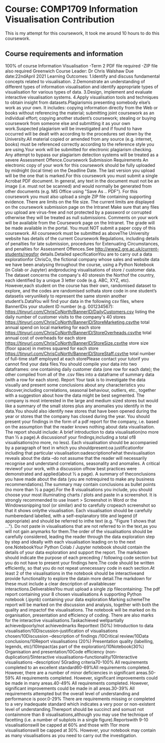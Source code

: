 # Course: COMP1709 Information Visualisation Contribution 

This is my attempt for this coursework, It took me around 10  hours to do this coursework. 

## Course requirements and information
100% of course
Information Visualisation -Term 2 PDF file required -ZIP file also required Greenwich Course Leader: Dr Chris Walshaw Due date:22ndApril 2021
Learning Outcomes: 
1.Identify and discuss fundamental concepts related to visualisation.
2.Demonstrate an understanding of different types of information visualisation and identify appropriate types of visualisation for various types of data.
3.Design, implement and evaluate interactive visualisation systems.
4.Apply visualisation tools and techniques to obtain insight from datasets.Plagiarismis presenting somebody else’s work as your own. It includes: copying information directly from the Web or books without referencing the material; submitting joint coursework as an individual effort; copying another student’s coursework; stealing or buying coursework from someone else and submitting it as your own work.Suspected plagiarism will be investigated and if found to have occurred will be dealt with according to the procedures set down by the University.All material copied or amended from any source (e.g. internet, books) must be referenced correctly according to the reference style you are using.Your work will be submitted for electronic plagiarism checking. Any attempt to bypass our plagiarism detection systems will be treated as a severe Assessment Offence.Coursework Submission Requirements An electronic copy of your work for this coursework should be fully uploaded by midnight (local time) on the Deadline Date.
The last version you upload will be the one that is marked.For this coursework you must submit a single Acrobat PDF document. In general, any text in the document must not be an image (i.e. must not be scanned) and would normally be generated from other documents (e.g. MS Office using "Save As .. PDF").
For this coursework you must also upload a single ZIP file containing supporting evidence.
There are limits on the file size. The current limits are displayed on the coursework submission page on the Intranet
Make sure that any files you upload are virus-free and not protected by a password or corrupted otherwise they will be treated as null submissions. Comments on your work will be available from the Coursework page on the Intranet. The grade will be made available in the portal. You must NOT submit a paper copy of this coursework.
All coursework must be submitted as aboveThe University website has details of the current Coursework Regulations, including details of penalties for late submission, procedures for Extenuating Circumstances, and penalties for Assessment Offences.See http://www2.gre.ac.uk/current-students/regsfor details.Detailed specificationYou are to carry out a data explorationfor ChrisCo, the fictional company whose sales and website data we have been analysing throughout the course, using a Python Notebook (in Colab or Jupyter) andproducing visualisations of store / customer data. The dataset concerns the company's 40 storesin the Northof the country, each identified by a unique 3 letter code (e.g. ABC, XYZ, etc). However,each student on the course has their own, randomised dataset to explore, and the codes are randomised sothata store code in one student’s datasetis veryunlikely to represent the same storein another student’s.DataYou will find your data in the following csv files, where BannerIDis your student ID number (e.g. 001234567):
https://tinyurl.com/ChrisCoNorth/BannerID/DailyCustomers.csv listing the daily number of customer visits to the company's 40 stores https://tinyurl.com/ChrisCoNorth/BannerID/StoreMarketing.csvthe total annual spend on local marketing for each store https://tinyurl.com/ChrisCoNorth/BannerID/StoreOverheads.csvthe total annual cost of overheads for each store https://tinyurl.com/ChrisCoNorth/BannerID/StoreSize.csvthe store size (floor space) in metres squared for each store https://tinyurl.com/ChrisCoNorth/BannerID/StoreStaff.csvthe total number of full-time staff employed at each storePlease contact your tutorif you cannot find your data files.You should compile your data into two dataframes: one containing daily customer data (one row for each date); the other compiled from all of the .csv files into a dataframe of summary data (with a row for each store).
Report Your task is to investigate the data visually and present some conclusions about any characteristics you discover,including correlations, seasonal behaviour, outliers, etc., together with a suggestion about how the data might be best segmented. The company is most interested in the large and medium sized stores but would like a summary of the small stores plus any anomalies you identify in the data.You should also identify new stores that have been opened during the year or stores that the company has closed during the year. You should present your findings in the form of a pdf report for the company, i.e. based on the assumption that the reader knows nothing about data visualisation. The report should include: A brief introduction to data visualisation(no more than ½ a page).A discussionof your findings,including a total of8 visualisations(no more, no less). Each visualisation should be accompanied by a paragraph of text in which you shouldpresent:oa justificationfor including that particular visualisation:oadescriptionofwhat thevisualisation reveals about the data –do not assume that the reader will necessarily recognise and understand correlations, seasonality and anomalies.
A critical reviewof your work, with a discussion ofhow best practices were demonstrated and applied(about ½ a page).
A summary of theconclusions you have made about the data (you are notrequired to make any business recommendations).The summary may contain conclusions as bullet points (no more than ½ a page).For the 8 visualisations you include, you should choose your most illuminating charts / plots and paste in a screenshot. It is strongly recommended to use Insert > Screenshot in Word or the Windowssnipping tool (or similar) and to carefully cropeach screenshot so that it shows onlythe visualisation. Each visualisation should be carefully numberedand labelled, with a self-explanatory title and legend (if appropriate) and should be referred to inthe text (e.g. "Figure 1 shows that ..."). Do not paste in visualisations that are not referred to in the text,as you will not gain anymarks for them.The order of the visualisations should be carefully considered, leading the reader through the data exploration step by step and ideally with each visualisation leading on to the next one.NotebookYour Python Colab / Jupyter notebook should contain the details of your data exploration and support the report. The markdown should indicate the purpose of each preceding / following code section but you do not have to present your findings here.The code should be written efficiently, so that you do not repeat unnecessary code in each section.At least 2 of the visualisations in the notebook should be interactiveand provide functionality to explore the datain more detail.The markdown for these must include a clear description of availableuser interactions.DeliverablesYou must upload a single zip filecontaining: The pdf report containing your 8 chosen visualisations A supporting Python notebook (.ipynb) containing your data exploration
Marking schemeThe report will be marked on the discussion and analysis, together with both the quality and impactof the visualisations. The notebook will be marked on its organisation, presentation and efficiency of coding. There are also marks for the interactive visualisations.Taskachieved wellpartially achievedpoorly/not achievedmarks Reporttext (50%) Introduction to data visualisation/10Discussion–justification of visualisations chosen/10Discussion –description of findings /10Critical review/10Data conclusions/10Report visualisations (20%) Presentation quality (labelling, legends, etc)/10Impact(as part of the exploration)/10Notebook(30%) Organisation and presentation/10Code efficiency (non-duplication)/5Interactive visualisations–functionality/10Interactive visualisations –description/  5Grading criteria70-100% All requirements completed to an excellent standard60-69%All requirements completed. However, there are a number of minor deficiencies in significant areas.50-59% All requirements completed. However, significant improvements could be made in many areas.40-49% All requirements completed. However, significant improvements could be made in all areas.30-39% All requirements attempted but the overall level of understanding and performance is poor.0-29% There are requirements missing or completed to a very inadequate standard which indicates a very poor or non-existent level of understanding.Thereport should be succinct and somust not containmore than 8 visualisations,although you may use the technique of facetting (i.e. a number of subplots in a single figure).Reportswith 9-10 visualisationswill be capped at 60% and those with 11or more visualisationswill be capped at 30%. However, your notebook may contain as many visualisations as you need to carry out the investigation.